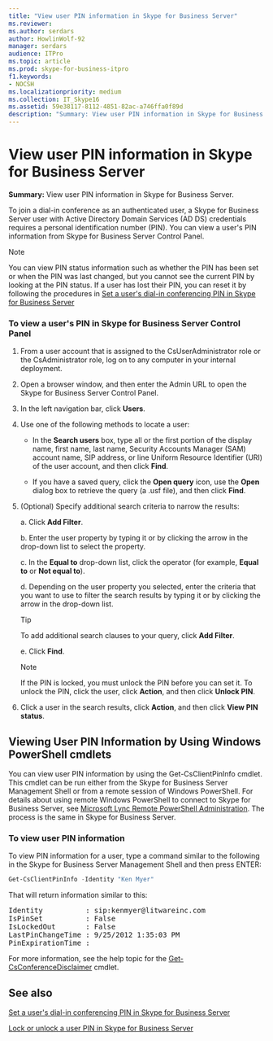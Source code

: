 ```yaml
---
title: "View user PIN information in Skype for Business Server"
ms.reviewer: 
ms.author: serdars
author: HowlinWolf-92
manager: serdars
audience: ITPro
ms.topic: article
ms.prod: skype-for-business-itpro
f1.keywords:
- NOCSH
ms.localizationpriority: medium
ms.collection: IT_Skype16
ms.assetid: 59e38117-8112-4851-82ac-a746ffa0f89d
description: "Summary: View user PIN information in Skype for Business Server."
---
```


# View user PIN information in Skype for Business Server
 
**Summary:** View user PIN information in Skype for Business Server.
  
To join a dial-in conference as an authenticated user, a Skype for Business Server user with Active Directory Domain Services (AD DS) credentials requires a personal identification number (PIN). You can view a user's PIN information from Skype for Business Server Control Panel.
  
> [!NOTE]
> You can view PIN status information such as whether the PIN has been set or when the PIN was last changed, but you cannot see the current PIN by looking at the PIN status. If a user has lost their PIN, you can reset it by following the procedures in [Set a user's dial-in conferencing PIN in Skype for Business Server](set-a-user-s-dial-in-conferencing-pin.md)
  
### To view a user's PIN in Skype for Business Server Control Panel

1. From a user account that is assigned to the CsUserAdministrator role or the CsAdministrator role, log on to any computer in your internal deployment.
    
2. Open a browser window, and then enter the Admin URL to open the Skype for Business Server Control Panel.  
    
3. In the left navigation bar, click **Users**.
    
4. Use one of the following methods to locate a user:
    
   - In the **Search users** box, type all or the first portion of the display name, first name, last name, Security Accounts Manager (SAM) account name, SIP address, or line Uniform Resource Identifier (URI) of the user account, and then click **Find**.
    
   - If you have a saved query, click the **Open query** icon, use the **Open** dialog box to retrieve the query (a .usf file), and then click **Find**.
    
5. (Optional) Specify additional search criteria to narrow the results:
    
   a. Click **Add Filter**.
    
   b. Enter the user property by typing it or by clicking the arrow in the drop-down list to select the property.
    
   c. In the **Equal to** drop-down list, click the operator (for example, **Equal to** or **Not equal to**).
    
   d. Depending on the user property you selected, enter the criteria that you want to use to filter the search results by typing it or by clicking the arrow in the drop-down list.
    
    > [!TIP]
    > To add additional search clauses to your query, click **Add Filter**. 
  
   e. Click **Find**.
    
    > [!NOTE]
    > If the PIN is locked, you must unlock the PIN before you can set it. To unlock the PIN, click the user, click **Action**, and then click **Unlock PIN**. 
  
6. Click a user in the search results, click **Action**, and then click **View PIN status**.
    
## Viewing User PIN Information by Using Windows PowerShell cmdlets

You can view user PIN information by using the Get-CsClientPinInfo cmdlet. This cmdlet can be run either from the Skype for Business Server Management Shell or from a remote session of Windows PowerShell. For details about using remote Windows PowerShell to connect to Skype for Business Server, see [Microsoft Lync Remote PowerShell Administration](https://blog.insideo365.com/2011/08/remote-lync-powershell-administration/). The process is the same in Skype for Business Server.
  
### To view user PIN information

To view PIN information for a user, type a command similar to the following in the Skype for Business Server Management Shell and then press ENTER:
    
  ```PowerShell
  Get-CsClientPinInfo -Identity "Ken Myer"
  ```

That will return information similar to this:

<pre>
Identity          : sip:kenmyer@litwareinc.com
IsPinSet          : False
IsLockedOut       : False
LastPinChangeTime : 9/25/2012 1:35:03 PM
PinExpirationTime :
</pre>

For more information, see the help topic for the [Get-CsConferenceDisclaimer](/powershell/module/skype/get-csconferencedisclaimer?view=skype-ps) cmdlet.
  
## See also

[Set a user's dial-in conferencing PIN in Skype for Business Server](set-a-user-s-dial-in-conferencing-pin.md)
  
[Lock or unlock a user PIN in Skype for Business Server](lock-or-unlock-a-user-pin.md)